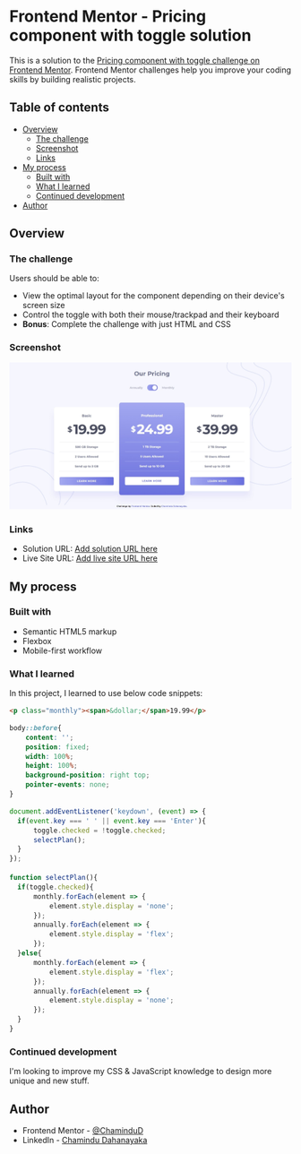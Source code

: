 # Frontend Mentor - Pricing component with toggle solution

This is a solution to the [Pricing component with toggle challenge on Frontend Mentor](https://www.frontendmentor.io/challenges/pricing-component-with-toggle-8vPwRMIC). Frontend Mentor challenges help you improve your coding skills by building realistic projects. 

## Table of contents

- [Overview](#overview)
  - [The challenge](#the-challenge)
  - [Screenshot](#screenshot)
  - [Links](#links)
- [My process](#my-process)
  - [Built with](#built-with)
  - [What I learned](#what-i-learned)
  - [Continued development](#continued-development)
- [Author](#author)

## Overview

### The challenge

Users should be able to:

- View the optimal layout for the component depending on their device's screen size
- Control the toggle with both their mouse/trackpad and their keyboard
- **Bonus**: Complete the challenge with just HTML and CSS

### Screenshot

![](./screenshot.jpeg)

### Links

- Solution URL: [Add solution URL here](https://www.frontendmentor.io/solutions/responsive-pricing-component-with-toggle-using-mobilefirst-workflow-LQ87U8K38b)
- Live Site URL: [Add live site URL here](https://chamindud.github.io/Pricing-component-with-toggle/)

## My process

### Built with

- Semantic HTML5 markup
- Flexbox
- Mobile-first workflow

### What I learned

In this project, I learned to use below code snippets:

```html
<p class="monthly"><span>&dollar;</span>19.99</p>
```
```css
body::before{
    content: '';
    position: fixed;
    width: 100%;
    height: 100%;
    background-position: right top;
    pointer-events: none;
}
```
```js
document.addEventListener('keydown', (event) => {
  if(event.key === ' ' || event.key === 'Enter'){
      toggle.checked = !toggle.checked;
      selectPlan(); 
  }
});
    
function selectPlan(){
  if(toggle.checked){
      monthly.forEach(element => {
          element.style.display = 'none';
      });
      annually.forEach(element => {
          element.style.display = 'flex';
      });
  }else{
      monthly.forEach(element => {
          element.style.display = 'flex';
      });
      annually.forEach(element => {
          element.style.display = 'none';
      });
  }
}
```

### Continued development

I'm looking to improve my CSS & JavaScript knowledge to design more unique and new stuff.

## Author

- Frontend Mentor - [@ChaminduD](https://www.frontendmentor.io/profile/ChaminduD)
- LinkedIn - [Chamindu Dahanayaka](https://www.linkedin.com/in/chamindudahanayaka/)